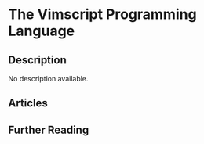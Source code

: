# The Vimscript Programming Language

## Description

No description available.

## Articles

## Further Reading